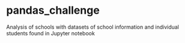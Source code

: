 # pandas_challenge

Analysis of schools with datasets of school information and individual students found in Jupyter notebook  

